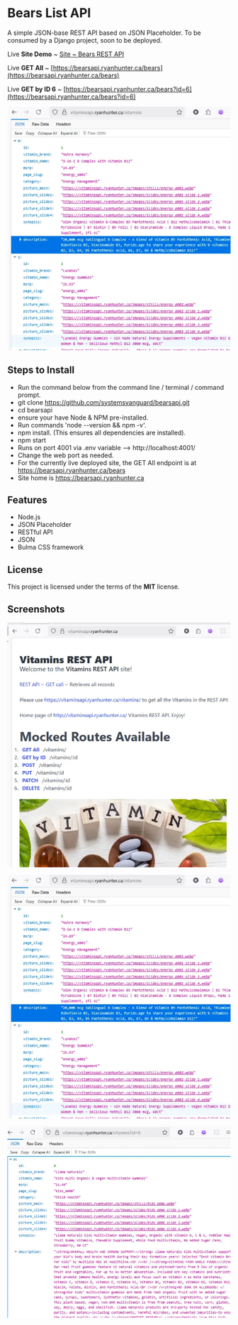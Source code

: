 # Bears List API 
A simple JSON-base REST API based on JSON Placeholder. To be consumed by a Django project, soon to be deployed.

Live **Site Demo** ~ [Site ~ Bears REST API](http://bearsapi.ryanhunter.ca/bears/) 

Live **GET All** ~ [https://bearsapi.ryanhunter.ca/bears](https://bearsapi.ryanhunter.ca/bears) 

Live **GET by ID 6** ~ [https://bearsapi.ryanhunter.ca/bears?id=6](https://bearsapi.ryanhunter.ca/bears?id=6) 

![Bears REST API ~ screen # 1](screens/screen_bears_02.webp )


## Steps to Install 
- Run the command below from the command line / terminal / command prompt.
- git clone https://github.com/systemsvanguard/bearsapi.git  
- cd bearsapi
- ensure your have Node & NPM pre-installed. 
- Run commands 'node --version && npm -v'.
- npm install.  (This ensures all dependencies are installed).
- npm start
- Runs on port 4001 via .env variable --> http://localhost:4001/ 
- Change the web port as needed.
- For the currently live deployed site, the GET All endpoint is at https://bearsapi.ryanhunter.ca/bears 
- Site home is https://bearsapi.ryanhunter.ca    


## Features
- Node.js
- JSON Placeholder
- RESTful API
- JSON 
- Bulma CSS framework 


## License
This project is licensed under the terms of the **MIT** license.


## Screenshots 

![Bears REST API ~ screenshot # 1](screens/screen_bears_01.webp) 

![Bears REST API ~ screenshot # 2](screens/screen_bears_02.webp) 

![Bears REST API ~ screenshot # 3](screens/screen_bears_03.webp)  
